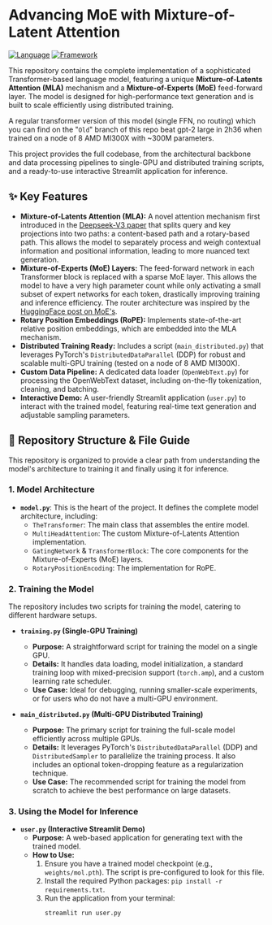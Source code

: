 # Advancing MoE with Mixture-of-Latent Attention

[![Language](https://img.shields.io/badge/Language-Python-blue.svg)](https://www.python.org/)
[![Framework](https://img.shields.io/badge/Framework-PyTorch-orange.svg)](https://pytorch.org/)

This repository contains the complete implementation of a sophisticated Transformer-based language model, featuring a unique **Mixture-of-Latents Attention (MLA)** mechanism and a **Mixture-of-Experts (MoE)** feed-forward layer. The model is designed for high-performance text generation and is built to scale efficiently using distributed training.

A regular transformer version of this model (single FFN, no routing) which you can find on the "`Old`" branch of this repo beat gpt-2 large in 2h36 when trained on a node of 8 AMD MI300X with ~300M parameters.

This project provides the full codebase, from the architectural backbone and data processing pipelines to single-GPU and distributed training scripts, and a ready-to-use interactive Streamlit application for inference.

## ✨ Key Features

-   **Mixture-of-Latents Attention (MLA):** A novel attention mechanism first introduced in the [Deepseek-V3 paper](https://arxiv.org/pdf/2412.19437) that splits query and key projections into two paths: a content-based path and a rotary-based path. This allows the model to separately process and weigh contextual information and positional information, leading to more nuanced text generation.
-   **Mixture-of-Experts (MoE) Layers:** The feed-forward network in each Transformer block is replaced with a sparse MoE layer. This allows the model to have a very high parameter count while only activating a small subset of expert networks for each token, drastically improving training and inference efficiency. The router architecture was inspired by the [HuggingFace post on MoE's](https://huggingface.co/blog/moe).
-   **Rotary Position Embeddings (RoPE):** Implements state-of-the-art relative position embeddings, which are embedded into the MLA mechanism.
-   **Distributed Training Ready:** Includes a script (`main_distributed.py`) that leverages PyTorch's `DistributedDataParallel` (DDP) for robust and scalable multi-GPU training (tested on a node of 8 AMD MI300X).
-   **Custom Data Pipeline:** A dedicated data loader (`OpenWebText.py`) for processing the OpenWebText dataset, including on-the-fly tokenization, cleaning, and batching.
-   **Interactive Demo:** A user-friendly Streamlit application (`user.py`) to interact with the trained model, featuring real-time text generation and adjustable sampling parameters.

## 📂 Repository Structure & File Guide

This repository is organized to provide a clear path from understanding the model's architecture to training it and finally using it for inference.

### 1. Model Architecture

-   **`model.py`**: This is the heart of the project. It defines the complete model architecture, including:
    -   `TheTransformer`: The main class that assembles the entire model.
    -   `MultiHeadAttention`: The custom Mixture-of-Latents Attention implementation.
    -   `GatingNetwork` & `TransformerBlock`: The core components for the Mixture-of-Experts (MoE) layers.
    -   `RotaryPositionEncoding`: The implementation for RoPE.

### 2. Training the Model

The repository includes two scripts for training the model, catering to different hardware setups.

-   **`training.py` (Single-GPU Training)**
    -   **Purpose:** A straightforward script for training the model on a single GPU.
    -   **Details:** It handles data loading, model initialization, a standard training loop with mixed-precision support (`torch.amp`), and a custom learning rate scheduler.
    -   **Use Case:** Ideal for debugging, running smaller-scale experiments, or for users who do not have a multi-GPU environment.

-   **`main_distributed.py` (Multi-GPU Distributed Training)**
    -   **Purpose:** The primary script for training the full-scale model efficiently across multiple GPUs.
    -   **Details:** It leverages PyTorch's `DistributedDataParallel` (DDP) and `DistributedSampler` to parallelize the training process. It also includes an optional token-dropping feature as a regularization technique.
    -   **Use Case:** The recommended script for training the model from scratch to achieve the best performance on large datasets.

### 3. Using the Model for Inference

-   **`user.py` (Interactive Streamlit Demo)**
    -   **Purpose:** A web-based application for generating text with the trained model.
    -   **How to Use:**
        1.  Ensure you have a trained model checkpoint (e.g., `weights/mol.pth`). The script is pre-configured to look for this file.
        2.  Install the required Python packages: `pip install -r requirements.txt`.
        3.  Run the application from your terminal:
            ```bash
            streamlit run user.py
            ```
